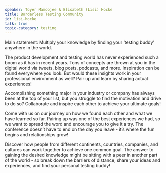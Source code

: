 ```yaml
---
speaker: Toyer Mamoojee & Elisabeth (Lisi) Hocke
title: Borderless Testing Community
id: lisi-hocke
talk: true
topic-category: testing
---
```


<!--<a href="http://www.slideshare.net/Kevlin/the-error-of-our-ways">[Slides]</a>-->

Main statement: Multiply your knowledge by finding your ‘testing buddy’ anywhere in the world.
 
The product development and testing world has never experienced such a boom as it has in recent years. Tons of concepts are thrown at you in the digital world via tweets, blog posts, podcasts, and more. Inspiration can be found everywhere you look. But would these insights work in your professional environment as well? Pair up and learn by sharing actual experiences!
 
Accomplishing something major in your industry or company has always been at the top of your list, but you struggle to find the motivation and drive to do so? Collaborate and inspire each other to achieve your ultimate goals!
 
Come with us on our journey on how we found each other and what we have learned so far. Pairing up was one of the best experiences we had, so we want to spread the word and encourage you to give it a try. The conference doesn’t have to end on the day you leave - it’s where the fun begins and relationships grow!
 
Discover how people from different continents, countries, companies, and cultures can work together to achieve one common goal. The answer to gaining the desired knowledge might be sitting with a peer in another part of the world - so break down the barriers of distance, share your ideas and experiences, and find your personal testing buddy!
